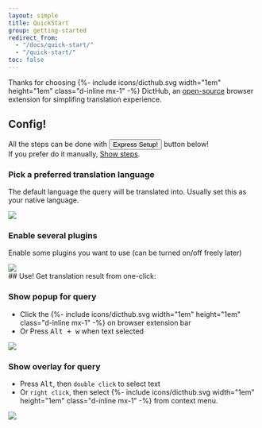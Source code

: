 ```yaml
---
layout: simple 
title: QuickStart
group: getting-started
redirect_from:
  - "/docs/quick-start/"
  - "/quick-start/"
toc: false
---
```


Thanks for choosing {%- include icons/dicthub.svg width="1em" height="1em" class="d-inline mx-1" -%} DictHub, an [open-source](https://github.com/dicthub) browser extension for simplifing translation experience.

## Config!

All the steps can be done with <button type="button" class="btn btn-primary btn-sm m-2">Express Setup!</button> button below! <br>
If you prefer do it manually, <a class="btn btn-light btn-sm m-2" data-toggle="collapse" href="#manualSetting" role="button" aria-expanded="false" aria-controls="manualSetting">Show steps</a>.

<div class="collapse" id="manualSetting">
<h3>Pick a preferred translation language</h3>
<p>The default language the query will be translated into. Usually set this as your native language.</p>
<img class="w-100" src="{{ site.baseurl }}/assets/img/quick_start/lang_setting.png" />

<h3>Enable several plugins</h3>
<p>Enable some plugins you want to use (can be turned on/off freely later)</p>
<img class="w-100" src="{{ site.baseurl }}/assets/img/quick_start/plugin_setting.png" />
</div>
## Use!
Get translation result from one-click:

### Show popup for query

* Click the {%- include icons/dicthub.svg width="1em" height="1em" class="d-inline mx-1" -%} on browser extension bar
* Or Press <kbd>Alt + w</kbd> when text selected

<img class="w-100" src="{{ site.baseurl }}/assets/img/home_slide_1.png" />

### Show overlay for query

* Press <kbd>Alt</kbd>, then `double click` to select text
* Or `right click`, then select {%- include icons/dicthub.svg width="1em" height="1em" class="d-inline mx-1" -%} from context menu.

<img class="w-100" src="{{ site.baseurl }}/assets/img/home_slide_2.png" />